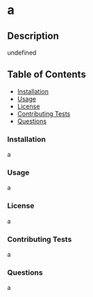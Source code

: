 # a

  ## Description
  undefined
  ## Table of Contents
  - [Installation](#installation)
  - [Usage](#usage)
  - [License](#license)
  - [Contributing Tests](#contributing-tests)
  - [Questions](#questions)

  ### Installation
  a

  ### Usage
  a
  ### License
  a
  ### Contributing Tests
  a

  ### Questions
  a


